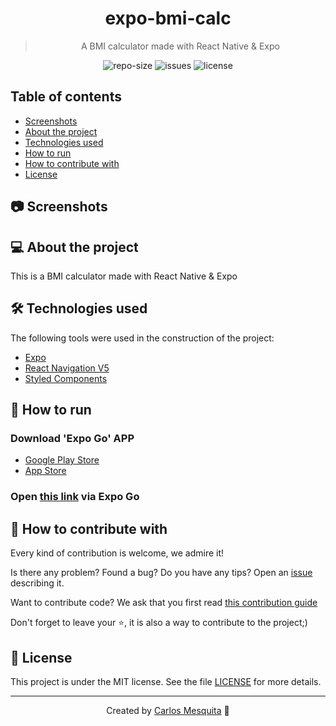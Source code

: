 <div align="center">
  <!-- <img src=".github/images/banner.png" alt="expo-bmi-calc" /> -->
  <h1>
    expo-bmi-calc
  </h1>
  <blockquote>
    A BMI calculator made with React Native & Expo
  </blockquote>
  <div id="badges">
    <img src="https://img.shields.io/github/repo-size/carlos3g/expo-bmi-calc?color=4000FF" alt="repo-size" />
    <img src="https://img.shields.io/github/issues-raw/carlos3g/expo-bmi-calc?color=4000FF" alt="issues" />
    <img src="https://img.shields.io/badge/license-MIT-4000FF" alt="license" />
  </div>
</div>
    
## Table of contents

- [Screenshots](#-screenshots)
- [About the project](#-about-the-projects)
- [Technologies used](#-technologies-used)
- [How to run](#-how-to-run)
- [How to contribute with](#-how-to-contribute-with)
- [License](#-license)

## 📷 Screenshots

<!--
<img src=".github/images/mockup.png" alt="Screenshot" width="700"/>
-->

## 💻 About the project

This is a BMI calculator made with React Native & Expo

## 🛠 Technologies used

The following tools were used in the construction of the project:

- [Expo](https://expo.io/)
- [React Navigation V5](https://reactnavigation.org/)
- [Styled Components](https://styled-components.com/)

## 📲 How to run

### Download 'Expo Go' APP

- [Google Play Store](https://play.google.com/store/apps/details?id=host.exp.exponent)
- [App Store](https://apps.apple.com/br/app/expo-client/id982107779)

### Open [this link](exp://exp.host/@carlos_piton/expo-bmi-calc) via Expo Go

## 🤝 How to contribute with

Every kind of contribution is welcome, we admire it!

Is there any problem? Found a bug? Do you have any tips? Open an [issue](https://github.com/carlos3g/expo-bmi-calc/issues) describing it.

Want to contribute code? We ask that you first read [this contribution guide](https://github.com/firstcontributions/first-contributions)

Don't forget to leave your ⭐, it is also a way to contribute to the project;)

## 📝 License

This project is under the MIT license. See the file [LICENSE](LICENSE) for more details.

---

<p align="center">
  Created by <a target="_blank" href="https://github.com/carlos3g">Carlos Mesquita</a> 💜
</p>
